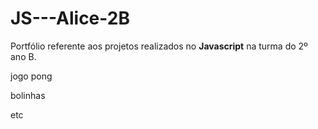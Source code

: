 # JS---Alice-2B
Portfólio referente aos projetos realizados no **Javascript** na turma do 2º ano B.

jogo pong

bolinhas

etc
